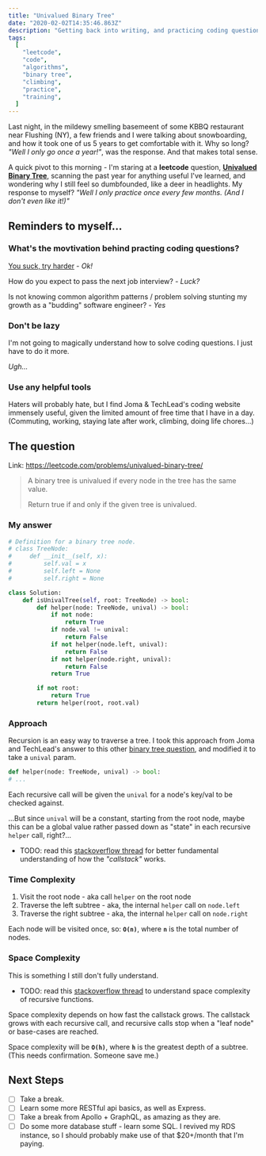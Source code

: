 ```yaml
---
title: "Univalued Binary Tree"
date: "2020-02-02T14:35:46.863Z"
description: "Getting back into writing, and practicing coding questions... but yuck."
tags:
  [
    "leetcode",
    "code",
    "algorithms",
    "binary tree",
    "climbing",
    "practice",
    "training",
  ]
---
```


Last night, in the mildewy smelling basemeent of some KBBQ restaurant near Flushing (NY), a few friends and I were talking about snowboarding, and how it took one of us 5 years to get comfortable with it. Why so long? _"Well I only go once a year!"_, was the response. And that makes total sense.

A quick pivot to this morning - I'm staring at a **leetcode** question, **[Univalued Binary Tree](https://leetcode.com/problems/univalued-binary-tree/)**, scanning the past year for anything useful I've learned, and wondering why I still feel so dumbfounded, like a deer in headlights. My response to myself? _"Well I only practice once every few months. (And I don't even like it!)"_

## Reminders to myself...

### What's the movtivation behind practing coding questions?

[You suck, try harder](https://www.kyracondie.com/press/2018/8/10/interview-with-mountain-hardwear) - _Ok!_

How do you expect to pass the next job interview? - _Luck?_

Is not knowing common algorithm patterns / problem solving stunting my growth as a "budding" software engineer? - _Yes_

### Don't be lazy

I'm not going to magically understand how to solve coding questions. I just have to do it more.

_Ugh..._

### Use any helpful tools

Haters will probably hate, but I find Joma & TechLead's coding website immensely useful, given the limited amount of free time that I have in a day. (Commuting, working, staying late after work, climbing, doing life chores...)

## The question

Link: https://leetcode.com/problems/univalued-binary-tree/

> A binary tree is univalued if every node in the tree has the same value.
>
> Return true if and only if the given tree is univalued.

### My answer

```python
# Definition for a binary tree node.
# class TreeNode:
#     def __init__(self, x):
#         self.val = x
#         self.left = None
#         self.right = None

class Solution:
    def isUnivalTree(self, root: TreeNode) -> bool:
        def helper(node: TreeNode, unival) -> bool:
            if not node:
                return True
            if node.val != unival:
                return False
            if not helper(node.left, unival):
                return False
            if not helper(node.right, unival):
                return False
            return True

        if not root:
            return True
        return helper(root, root.val)
```

### Approach

Recursion is an easy way to traverse a tree. I took this approach from Joma and TechLead's answer to this other [binary tree question](https://www.techseries.dev/products/coderpro/categories/1831147/posts/6231427), and modified it to take a `unival` param.

```python
def helper(node: TreeNode, unival) -> bool:
# ...
```

Each recursive call will be given the `unival` for a node's key/val to be checked against.

...But since `unival` will be a constant, starting from the root node, maybe this can be a global value rather passed down as "state" in each recursive `helper` call, right?...

- TODO: read this [stackoverflow thread](https://stackoverflow.com/questions/10057443/explain-the-concept-of-a-stack-frame-in-a-nutshell) for better fundamental understanding of how the _"callstack"_ works.

### Time Complexity

1. Visit the root node - aka call `helper` on the root node
2. Traverse the left subtree - aka, the internal `helper` call on `node.left`
3. Traverse the right subtree - aka, the internal `helper` call on `node.right`

Each node will be visited once, so: **`O(n)`**, where **`n`** is the total number of nodes.

### Space Complexity

This is something I still don't fully understand.

- TODO: read this [stackoverflow thread](https://stackoverflow.com/questions/43298938/space-complexity-of-recursive-function) to understand space complexity of recursive functions.

Space complexity depends on how fast the callstack grows. The callstack grows with each recursive call, and recursive calls stop when a "leaf node" or base-cases are reached.

Space complexity will be **`O(h)`**, where **`h`** is the greatest depth of a subtree.
(This needs confirmation. Someone save me.)

## Next Steps

- [ ] Take a break.
- [ ] Learn some more RESTful api basics, as well as Express.
- [ ] Take a break from Apollo + GraphQL, as amazing as they are.
- [ ] Do some more database stuff - learn some SQL. I revived my RDS instance, so I should probably make use of that \$20+/month that I'm paying.
